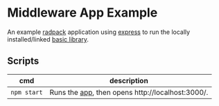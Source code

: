 # Middleware App Example
An example [radpack] application using [express][express-url] to run the locally installed/linked [basic library][basic].


## Scripts
| cmd | description |
| --- | --- |
| `npm start` | Runs the [app], then opens http://localhost:3000/. |

[app]: ./index.js
[basic]: ../../libs/basic/
[radpack]: ../../../
[express-url]: https://expressjs.com/
